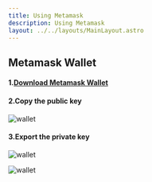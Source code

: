 ```yaml
---
title: Using Metamask
description: Using Metamask
layout: ../../layouts/MainLayout.astro
---
```


## Metamask Wallet

#### 1.[Download Metamask Wallet](https://metamask.io/download/)

#### 2.Copy the public key

![wallet](/wallet1.png)

#### 3.Export the private key

![wallet](/wallet2.png)

![wallet](/wallet3.png)
